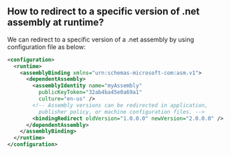 How to redirect to a specific version of .net assembly at runtime?
---

We can redirect to a specific version of a .net assembly by using configuration file as below:

```xml
<configuration>
  <runtime>
    <assemblyBinding xmlns="urn:schemas-microsoft-com:asm.v1">
      <dependentAssembly>
        <assemblyIdentity name="myAssembly"
          publicKeyToken="32ab4ba45e0a69a1"
          culture="en-us" />
        <!-- Assembly versions can be redirected in application, 
          publisher policy, or machine configuration files. -->
        <bindingRedirect oldVersion="1.0.0.0" newVersion="2.0.0.0" />
      </dependentAssembly>
    </assemblyBinding>
  </runtime>
</configuration>
```